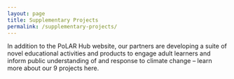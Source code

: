 ```yaml
---
layout: page
title: Supplementary Projects
permalink: /supplementary-projects/
---
```


In addition to the PoLAR Hub website, our partners are developing a
suite of novel educational activities and products to engage adult
learners and inform public understanding of and response to climate
change – learn more about our 9 projects here.
